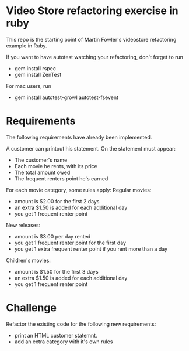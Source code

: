 Video Store refactoring exercise in ruby
========================================

This repo is the starting point of Martin Fowler's videostore refactoring example in Ruby.

If you want to have autotest watching your refactoring, don't forget to run
- gem install rspec
- gem install ZenTest

For mac users, run
- gem install autotest-growl autotest-fsevent

Requirements
============

The following requirements have already been implemented.

A customer can printout his statement. On the statement must appear:
- The customer's name
- Each movie he rents, with its price
- The total amount owed
- The frequent renters point he's earned

For each movie category, some rules apply:
Regular movies:
- amount is $2.00 for the first 2 days
- an extra $1.50 is added for each additional day
- you get 1 frequent renter point

New releases:
- amount is $3.00 per day rented
- you get 1 frequent renter point for the first day
- you get 1 extra frequent renter point if you rent more than a day

Children's movies:
- amount is $1.50 for the first 3 days
- an extra $1.50 is added for each additional day
- you get 1 frequent renter point

Challenge
=========

Refactor the existing code for the following new requirements:
- print an HTML customer statemnt.
- add an extra category with it's own rules